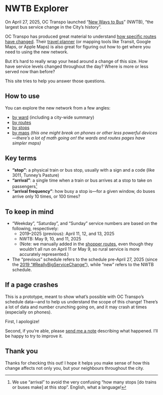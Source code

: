 # NWTB Explorer

On April 27, 2025, OC Transpo launched “[New Ways to Bus](https://www.octranspo.com/en/plan-your-trip/service-changes/new-ways-to-bus/)” (NWTB), “the largest bus service change in the City’s history”.

OC Transpo has produced great material to understand [how specific routes have changed](https://www.octranspo.com/en/plan-your-trip/service-changes/new-ways-to-bus/#route-changes). Their [travel planner](https://plan.octranspo.com/plan) (or mapping tools like Transit, Google Maps, or Apple Maps) is also great for figuring out how to get where you need to using the new network.

But it’s hard to really wrap your head around a change of this size. How have service levels changed throughout the day? Where is more or less served now than before?

This site tries to help you answer those questions.

## How to use

You can explore the new network from a few angles:

- [by ward](/wards) (including a city-wide summary)
- [by routes](/routes)
- [by stops](/stops)
- [by maps](/maps) _(this one might break on phones or other less powerful devices—there’s a lot of math going on! the wards and routes pages have simpler maps)_

## Key terms

- **“stop”**: a physical train or bus stop, usually with a sign and a code (like 3011, Tunney’s Pasture)
- **“arrival”**: a single time when a train or bus arrives at a stop to take on passengers[^stop]
- **“arrival frequency”**: how busy a stop is—for a given window, do buses arrive only 10 times, or 100 times? 

## To keep in mind

- “Weekday”, “Saturday”, and “Sunday” service numbers are based on the following, respectively:
    - 2019–2025 (previous): April 11, 12, and 13, 2025
    - NWTB: May 9, 10, and 11, 2025
    - (Note: we manually added in the [shopper routes](https://www.octranspo.com/en/our-services/bus-o-train-network/service-types/shopper-routes/), even though they wouldn’t all run on April 11 or May 9, so rural service is more accurately represented.)
- The “previous” schedule refers to the schedule pre-April 27, 2025 (since the [2019 “#ReallyBigServiceChange”](https://www.cbc.ca/news/canada/ottawa/bus-changes-lrt-ottawa-october-six-1.5304675)), while “new” refers to the NWTB schedule.

## If a page crashes

This is a prototype, meant to show what’s possible with OC Transpo’s schedule data—and to help us understand the scope of this change! There’s a lot of data and number crunching going on, and it may crash at times (especially on phones). 

First, I apologize! 

Second, if you’re able, please [send me a note](https://lucascherkewski.com/contact/) describing what happened. I’ll be happy to try to improve it.

## Thank you

Thanks for checking this out! I hope it helps you make sense of how this change affects not only you, but your neighbours throughout the city.


[^stop]: We use “arrival” to avoid the very confusing “how many stops [do trains or buses make] at this stop”. English, what a language!
